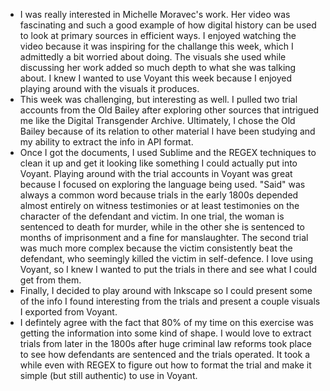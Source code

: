 - I was really interested in Michelle Moravec's work. Her video was fascinating and such a good example of how digital history can be used to look at primary sources in efficient ways. I enjoyed watching the video because it was inspiring for the challange this week, which I admittedly a bit worried about doing. The visuals she used while discussing her work added so much depth to what she was talking about. I knew I wanted to use Voyant this week because I enjoyed playing around with the visuals it produces. 
- This week was challenging, but interesting as well. I pulled two trial accounts from the Old Bailey after exploring other sources that intrigued me like the Digital Transgender Archive. Ultimately, I chose the Old Bailey because of its relation to other material I have been studying and my ability to extract the info in API format. 
- Once I got the documents, I used Sublime and the REGEX techniques to clean it up and get it looking like something I could actually put into Voyant. Playing around with the trial accounts in Voyant was great because I focused on exploring the language being used. "Said" was always a common word because trials in the early 1800s depended almost entirely on witness testimonies or at least testimonies on the character of the defendant and victim. In one trial, the woman is sentenced to death for murder, while in the other she is sentenced to months of imprisonment and a fine for manslaughter. The second trial was much more complex because the victim consistently beat the defendant, who seemingly killed the victim in self-defence. I love using Voyant, so I knew I wanted to put the trials in there and see what I could get from them. 
- Finally, I decided to play around with Inkscape so I could present some of the info I found interesting from the trials and present a couple visuals I exported from Voyant. 
- I defintely agree with the fact that 80% of my time on this exercise was getting the information into some kind of shape. I would love to extract trials from later in the 1800s after huge criminal law reforms took place to see how defendants are sentenced and the trials operated. It took a while even with REGEX to figure out how to format the trial and make it simple (but still authentic) to use in Voyant. 
